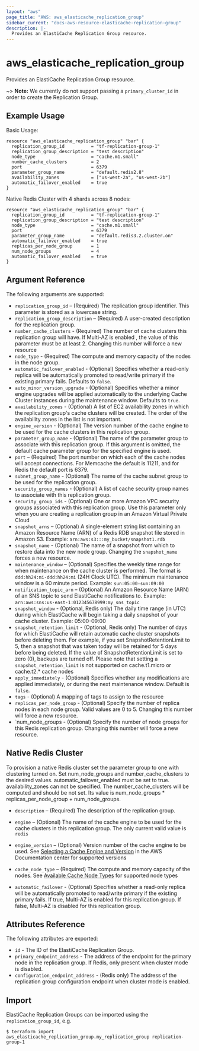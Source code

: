 ```yaml
---
layout: "aws"
page_title: "AWS: aws_elasticache_replication_group"
sidebar_current: "docs-aws-resource-elasticache-replication-group"
description: |-
  Provides an ElastiCache Replication Group resource.
---
```


# aws\_elasticache\_replication\_group

Provides an ElastiCache Replication Group resource.

~> **Note:** We currently do not support passing a `primary_cluster_id` in order to create the Replication Group.

## Example Usage

Basic Usage:

```
resource "aws_elasticache_replication_group" "bar" {
  replication_group_id          = "tf-replication-group-1"
  replication_group_description = "test description"
  node_type                     = "cache.m1.small"
  number_cache_clusters         = 2
  port                          = 6379
  parameter_group_name          = "default.redis2.8"
  availability_zones            = ["us-west-2a", "us-west-2b"]
  automatic_failover_enabled    = true
}
```

Native Redis Cluster with 4 shards across 8 nodes:

```
resource "aws_elasticache_replication_group" "bar" {
  replication_group_id          = "tf-replication-group-1"
  replication_group_description = "test description"
  node_type                     = "cache.m1.small"
  port                          = 6379
  parameter_group_name          = "default.redis3.2.cluster.on"
  automatic_failover_enabled    = true
  replicas_per_node_group       = 1
  num_node_groups               = 4
  automatic_failover_enabled    = true
}
```



## Argument Reference

The following arguments are supported:

* `replication_group_id` – (Required) The replication group identifier. This parameter is stored as a lowercase string.
* `replication_group_description` – (Required) A user-created description for the replication group.
* `number_cache_clusters` - (Required) The number of cache clusters this replication group will have.
 If Multi-AZ is enabled , the value of this parameter must be at least 2. Changing this number will force a new resource
* `node_type` - (Required) The compute and memory capacity of the nodes in the node group.
* `automatic_failover_enabled` - (Optional) Specifies whether a read-only replica will be automatically promoted to read/write primary if the existing primary fails. Defaults to `false`.
* `auto_minor_version_upgrade` - (Optional) Specifies whether a minor engine upgrades will be applied automatically to the underlying Cache Cluster instances during the maintenance window. Defaults to `true`.
* `availability_zones` - (Optional) A list of EC2 availability zones in which the replication group's cache clusters will be created. The order of the availability zones in the list is not important.
* `engine_version` - (Optional) The version number of the cache engine to be used for the cache clusters in this replication group.
* `parameter_group_name` - (Optional) The name of the parameter group to associate with this replication group. If this argument is omitted, the default cache parameter group for the specified engine is used.
* `port` – (Required) The port number on which each of the cache nodes will accept connections. For Memcache the default is 11211, and for Redis the default port is 6379.
* `subnet_group_name` - (Optional) The name of the cache subnet group to be used for the replication group.
* `security_group_names` - (Optional) A list of cache security group names to associate with this replication group.
* `security_group_ids` - (Optional) One or more Amazon VPC security groups associated with this replication group. Use this parameter only when you are creating a replication group in an Amazon Virtual Private Cloud 
* `snapshot_arns` – (Optional) A single-element string list containing an
Amazon Resource Name (ARN) of a Redis RDB snapshot file stored in Amazon S3.
Example: `arn:aws:s3:::my_bucket/snapshot1.rdb`
* `snapshot_name` - (Optional) The name of a snapshot from which to restore data into the new node group. Changing the `snapshot_name` forces a new resource. 
* `maintenance_window` – (Optional) Specifies the weekly time range for when maintenance
on the cache cluster is performed. The format is `ddd:hh24:mi-ddd:hh24:mi` (24H Clock UTC).
The minimum maintenance window is a 60 minute period. Example: `sun:05:00-sun:09:00`
* `notification_topic_arn` – (Optional) An Amazon Resource Name (ARN) of an
SNS topic to send ElastiCache notifications to. Example:
`arn:aws:sns:us-east-1:012345678999:my_sns_topic`
* `snapshot_window` - (Optional, Redis only) The daily time range (in UTC) during which ElastiCache will
begin taking a daily snapshot of your cache cluster. Example: 05:00-09:00
* `snapshot_retention_limit` - (Optional, Redis only) The number of days for which ElastiCache will
retain automatic cache cluster snapshots before deleting them. For example, if you set
SnapshotRetentionLimit to 5, then a snapshot that was taken today will be retained for 5 days
before being deleted. If the value of SnapshotRetentionLimit is set to zero (0), backups are turned off.
Please note that setting a `snapshot_retention_limit` is not supported on cache.t1.micro or cache.t2.* cache nodes
* `apply_immediately` - (Optional) Specifies whether any modifications are applied immediately, or during the next maintenance window. Default is `false`. 
* `tags` - (Optional) A mapping of tags to assign to the resource
* `replicas_per_node_group` - (Optional) Specify the number of replica nodes in each node group. Valid values are 0 to 5. Changing this number will force a new resource.
* `num_node_groups - (Optional) Specify the number of node groups for this Redis replication group. Changing this number will force a new resource.

## Native Redis Cluster

To provision a native Redis cluster set the parameter group to one with clustering turned on. Set num_node_groups and number_cache_clusters to the desired values. automatic_failover_enabled must be set to true. availability_zones can not be specified. The number_cache_clusters will be computed and should be not set. Its value is num_node_groups * replicas_per_node_group + num_node_groups.

* `description` – (Required) The description of the replication group.

* `engine` – (Optional) The name of the cache engine to be used for the cache clusters in this replication group.
 The only current valid value is `redis`

* `engine_version` – (Optional) Version number of the cache engine to be used.
See [Selecting a Cache Engine and Version](http://docs.aws.amazon.com/AmazonElastiCache/latest/UserGuide/SelectEngine.html)
in the AWS Documentation center for supported versions

* `cache_node_type` – (Required) The compute and memory capacity of the nodes. See
[Available Cache Node Types](http://aws.amazon.com/elasticache/details#Available_Cache_Node_Types) for
supported node types

* `automatic_failover` - (Optional) Specifies whether a read-only replica will be automatically promoted to read/write primary if the existing primary fails.
If true, Multi-AZ is enabled for this replication group. If false, Multi-AZ is disabled for this replication group.

## Attributes Reference

The following attributes are exported:

* `id` - The ID of the ElastiCache Replication Group.
* `primary_endpoint_address` - The address of the endpoint for the primary node in the replication group. If Redis, only present when cluster mode is disabled.
* `configuration_endpoint_address` - (Redis only) The address of the replication group configuration endpoint when cluster mode is enabled.

## Import

ElastiCache Replication Groups can be imported using the `replication_group_id`, e.g.

```
$ terraform import aws_elasticache_replication_group.my_replication_group replication-group-1
```
